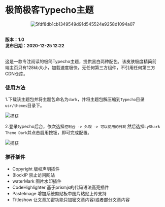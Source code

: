 # 极简极客Typecho主题

<div align=center>
  
![5fdf8db1cb1349549d91d545524e9258d1094a07](https://user-images.githubusercontent.com/52789403/180153733-41c57ac7-d099-42aa-bc27-dbdd126eb883.jpg)

</div>

<br>
<b>版本：1.0</b>
<br>
<b>发布日期：2020-12-25 12:22</b>
<br><br>

这是一款专注阅读的极简Typecho主题，提供黑白两种配色，该皮肤极度精简前端主页只有128kb大小，加载速度极快，无任何第三方组件，不引用任何第三方CDN仓库。

### 使用方法

1.下载该主题包并将主题包命名为`dark`，并将主题包解压缩到`Typecho`目录`usr/themes`目录下。

![捕获](https://user-images.githubusercontent.com/52789403/180160515-ef833554-2c8b-46ed-b67d-4b8df08a5448.PNG)

2.登录typecho后台，依次选择`控制台 -> 外观 -> 可以使用的外观` 然后选择`LyShark Theme Dark`并点击启用按钮，即可完成配置。

![捕获](https://user-images.githubusercontent.com/52789403/180159545-430537a4-a346-4e9a-bf3b-f43f94821c7d.PNG)

### 推荐插件

- Copyright	版权声明插件
- BlockIP	禁止访问网站
- waterMark	图片水印插件
- CodeHighlighter	基于prismjs的代码语法高亮插件
- PasteImage 增加系统剪贴板中图片粘贴上传支持
- Titleshow 让文章加密功能只加密文章内容/或者部分文章内容
